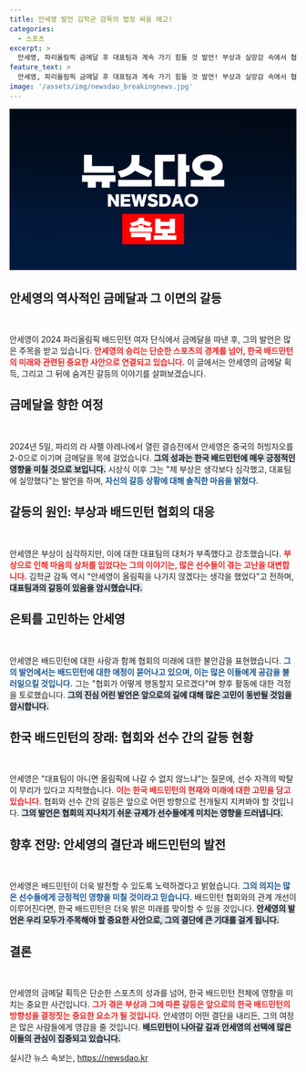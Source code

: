 ```yaml
---
title: 안세영 발언 김학균 감독의 법정 싸움 예고!
categories:
  - 스포츠
excerpt: >
  안세영, 파리올림픽 금메달 후 대표팀과 계속 가기 힘들 것 발언! 부상과 실망감 속에서 협회와 법정 싸움 예고. 그녀의 배드민턴 사랑과 갈등의 끝은? 클릭해서 확인하세요!
feature_text: >
  안세영, 파리올림픽 금메달 후 대표팀과 계속 가기 힘들 것 발언! 부상과 실망감 속에서 협회와 법정 싸움 예고. 그녀의 배드민턴 사랑과 갈등의 끝은? 클릭해서 확인하세요!
image: '/assets/img/newsdao_breakingnews.jpg'
---
```


<p><img src="/assets/img/newsdao_breakingnews.jpg" alt="koreaapp 속보" /></p>

<h2 data-ke-size="size26">안세영의 역사적인 금메달과 그 이면의 갈등</h2>

<p data-ke-size="size16">&nbsp;</p>

<p>안세영이 2024 파리올림픽 배드민턴 여자 단식에서 금메달을 따낸 후, 그의 발언은 많은 주목을 받고 있습니다. <b><span style="color: #ee2323;">안세영의 승리는 단순한 스포츠의 경계를 넘어, 한국 배드민턴의 미래와 관련된 중요한 사안으로 연결되고 있습니다.</span></b> 이 글에서는 안세영의 금메달 획득, 그리고 그 뒤에 숨겨진 갈등의 이야기를 살펴보겠습니다.</p>

<h2 data-ke-size="size26">금메달을 향한 여정</h2>

<p data-ke-size="size16">&nbsp;</p>

<p>2024년 5일, 파리의 라 샤펠 아레나에서 열린 결승전에서 안세영은 중국의 허빙자오를 2-0으로 이기며 금메달을 목에 걸었습니다. <b><span style="background-color: #21538527;">그의 성과는 한국 배드민턴에 매우 긍정적인 영향을 미칠 것으로 보입니다.</span></b> 시상식 이후 그는 "제 부상은 생각보다 심각했고, 대표팀에 실망했다"는 발언을 하며, <b><span style="color: #1a5490;">자신의 갈등 상황에 대해 솔직한 마음을 밝혔다.</span></b></p>

<h2 data-ke-size="size26">갈등의 원인: 부상과 배드민턴 협회의 대응</h2>

<p data-ke-size="size16">&nbsp;</p>

<p>안세영은 부상이 심각하지만, 이에 대한 대표팀의 대처가 부족했다고 강조했습니다. <b><span style="color: #ee2323;">부상으로 인해 마음의 상처를 입었다는 그의 이야기는, 많은 선수들이 겪는 고난을 대변합니다.</span></b> 김학균 감독 역시 "안세영이 올림픽을 나가지 않겠다는 생각을 했었다"고 전하며, <b><span style="background-color: #21538527;">대표팀과의 갈등이 있음을 암시했습니다.</span></b></p>

<h2 data-ke-size="size26">은퇴를 고민하는 안세영</h2>

<p data-ke-size="size16">&nbsp;</p>

<p>안세영은 배드민턴에 대한 사랑과 함께 협회의 미래에 대한 불안감을 표현했습니다. <b><span style="color: #1a5490;">그의 발언에서는 배드민턴에 대한 애정이 묻어나고 있으며, 이는 많은 이들에게 공감을 불러일으킬 것입니다.</span></b> 그는 "협회가 어떻게 행동할지 모르겠다"며 향후 활동에 대한 걱정을 토로했습니다. <b><span style="background-color: #21538527;">그의 진심 어린 발언은 앞으로의 길에 대해 많은 고민이 동반될 것임을 암시합니다.</span></b></p>

<h2 data-ke-size="size26">한국 배드민턴의 장래: 협회와 선수 간의 갈등 현황</h2>

<p data-ke-size="size16">&nbsp;</p>

<p>안세영은 "대표팀이 아니면 올림픽에 나갈 수 없지 않느냐"는 질문에, 선수 자격의 박탈이 무리가 있다고 지적했습니다. <b><span style="color: #ee2323;">이는 한국 배드민턴의 현재와 미래에 대한 고민을 담고 있습니다.</span></b> 협회와 선수 간의 갈등은 앞으로 어떤 방향으로 전개될지 지켜봐야 할 것입니다. <b><span style="background-color: #21538527;">그의 발언은 협회의 지나치기 쉬운 규제가 선수들에게 미치는 영향을 드러냅니다.</span></b></p>

<h2 data-ke-size="size26">향후 전망: 안세영의 결단과 배드민턴의 발전</h2>

<p data-ke-size="size16">&nbsp;</p>

<p>안세영은 배드민턴이 더욱 발전할 수 있도록 노력하겠다고 밝혔습니다. <b><span style="color: #1a5490;">그의 의지는 많은 선수들에게 긍정적인 영향을 미칠 것이라고 믿습니다.</span></b> 배드민턴 협회와의 관계 개선이 이루어진다면, 한국 배드민턴은 더욱 밝은 미래를 맞이할 수 있을 것입니다. <b><span style="background-color: #21538527;">안세영의 발언은 우리 모두가 주목해야 할 중요한 사안으로, 그의 결단에 큰 기대를 걸게 됩니다.</span></b></p>

<h2 data-ke-size="size26">결론</h2>

<p data-ke-size="size16">&nbsp;</p>

<p>안세영의 금메달 획득은 단순한 스포츠의 성과를 넘어, 한국 배드민턴 전체에 영향을 미치는 중요한 사건입니다. <b><span style="color: #ee2323;">그가 겪은 부상과 그에 따른 갈등은 앞으로의 한국 배드민턴의 방향성을 결정짓는 중요한 요소가 될 것입니다.</span></b> 안세영이 어떤 결단을 내리든, 그의 여정은 많은 사람들에게 영감을 줄 것입니다. <b><span style="background-color: #21538527;">배드민턴이 나아갈 길과 안세영의 선택에 많은 이들의 관심이 집중되고 있습니다.</span></b></p>
실시간 뉴스 속보는, <a href="https://newsdao.kr" rel="dofollow">https://newsdao.kr</a>


